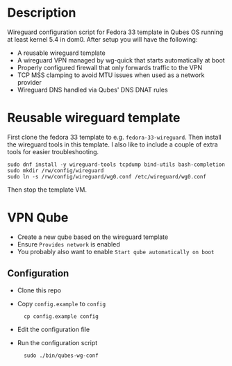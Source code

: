 # Description
Wireguard configuration script for Fedora 33 template in Qubes OS running at
least kernel 5.4 in dom0. After setup you will have the following:

* A reusable wireguard template
* A wireguard VPN managed by wg-quick that starts automatically at boot
* Properly configured firewall that only forwards traffic to the VPN
* TCP MSS clamping to avoid MTU issues when used as a network provider
* Wireguard DNS handled via Qubes' DNS DNAT rules

# Reusable wireguard template
First clone the fedora 33 template to e.g. `fedora-33-wireguard`. Then install
the wireguard tools in this template. I also like to include a couple of extra
tools for easier troubleshooting.

    sudo dnf install -y wireguard-tools tcpdump bind-utils bash-completion
    sudo mkdir /rw/config/wireguard
    sudo ln -s /rw/config/wireguard/wg0.conf /etc/wireguard/wg0.conf

Then stop the template VM.

# VPN Qube
* Create a new qube based on the wireguard template
* Ensure `Provides network` is enabled
* You probably also want to enable `Start qube automatically on boot`

## Configuration
* Clone this repo
* Copy `config.example` to `config`

        cp config.example config

* Edit the configuration file
* Run the configuration script

        sudo ./bin/qubes-wg-conf
